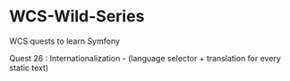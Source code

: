 # WCS-Wild-Series
WCS quests to learn Symfony

Quest 26 : Internationalization - (language selector + translation for every static text)
